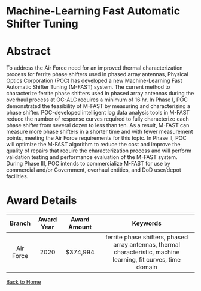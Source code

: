 
Machine-Learning Fast Automatic Shifter Tuning
==============================================

# Abstract


To address the Air Force need for an improved thermal characterization process for ferrite phase shifters used in phased array antennas, Physical Optics Corporation (POC) has developed a new Machine-Learning Fast Automatic Shifter Tuning (M-FAST) system. The current method to characterize ferrite phase shifters used in phased array antennas during the overhaul process at OC-ALC requires a minimum of 16 hr. In Phase I, POC demonstrated the feasibility of M-FAST by measuring and characterizing a phase shifter. POC-developed intelligent log data analysis tools in M-FAST reduce the number of response curves required to fully characterize each phase shifter from several dozen to less than ten. As a result, M-FAST can measure more phase shifters in a shorter time and with fewer measurement points, meeting the Air Force requirements for this topic. In Phase II, POC will optimize the M-FAST algorithm to reduce the cost and improve the quality of repairs that require the characterization process and will perform validation testing and performance evaluation of the M-FAST system. During Phase III, POC intends to commercialize M-FAST for use by commercial and/or Government, overhaul entities, and DoD user/depot facilities.  

# Award Details

|Branch|Award Year|Award Amount|Keywords|
| :---: | :---: | :---: | :---: |
|Air Force|2020|$374,994|ferrite phase shifters, phased array antennas, thermal characteristic, machine learning, fit curves, time domain|
  
  


[Back to Home](https://github.com/chrischow/dod_sbir_awards#1466)